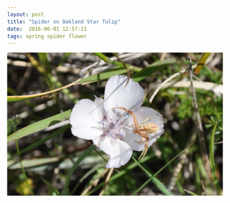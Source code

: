 ```yaml
---
layout: post
title: "Spider on Oakland Star Tulip"
date:  2016-06-01 12:57:21
tags: spring spider flower 
---
```


![Spider on Oakland Star Tulip](/images/spider-oakland-star-tulip.png)

<!--more-->

